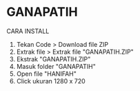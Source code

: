 # GANAPATIH
CARA INSTALL
1. Tekan Code > Download file ZIP
2. Extrak file > Extrak file "GANAPATIH.ZIP"
3. Ekstrak "GANAPATIH.ZIP"
4. Masuk folder "GANAPATIH"
5. Open file "HANIFAH"
6. Click ukuran 1280 x 720
